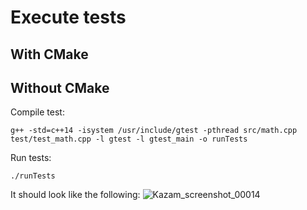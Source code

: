 # Execute tests

## With CMake

## Without CMake
Compile test:
```shell
g++ -std=c++14 -isystem /usr/include/gtest -pthread src/math.cpp test/test_math.cpp -l gtest -l gtest_main -o runTests
```

Run tests:
```shell
./runTests
```
It should look like the following:
![Kazam_screenshot_00014](https://github.com/alessandrosantospirito/gtest_basics/assets/42292291/e6a93b8c-766b-4283-bcdc-ad12da30e315)
